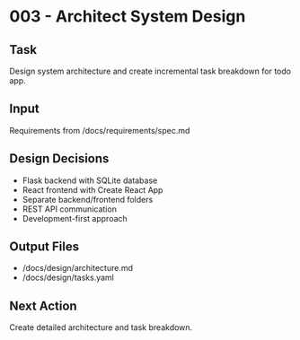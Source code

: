 # 003 - Architect System Design

## Task
Design system architecture and create incremental task breakdown for todo app.

## Input
Requirements from /docs/requirements/spec.md

## Design Decisions
- Flask backend with SQLite database
- React frontend with Create React App
- Separate backend/frontend folders
- REST API communication
- Development-first approach

## Output Files
- /docs/design/architecture.md
- /docs/design/tasks.yaml

## Next Action
Create detailed architecture and task breakdown.